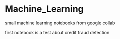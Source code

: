 # Machine_Learning
small machine learning notebooks from google collab

first notebook is a test about credit fraud detection
